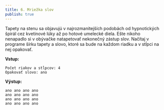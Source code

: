```yaml
---
title: 6. Mriežka slov
publish: true
---
```


Tapety na stenu sa objavujú v najrozmanitejších podobách od hypnotických špirál cez kvetinové lúky až po hotové umelecké diela. Ešte nikoho nenapadlo si v obývačke natapetovať nekonečný zástup slov. Načítaj v programe šírku tapety a slovo, ktoré sa bude na každom riadku a v stĺpci na nej opakovať.

**Vstup:**
```
Počet riakov a stĺpcov: 4
Opakovať slovo: ano
```

**Výstup:**
```
ano ano ano ano
ano ano ano ano
ano ano ano ano
ano ano ano ano
```
